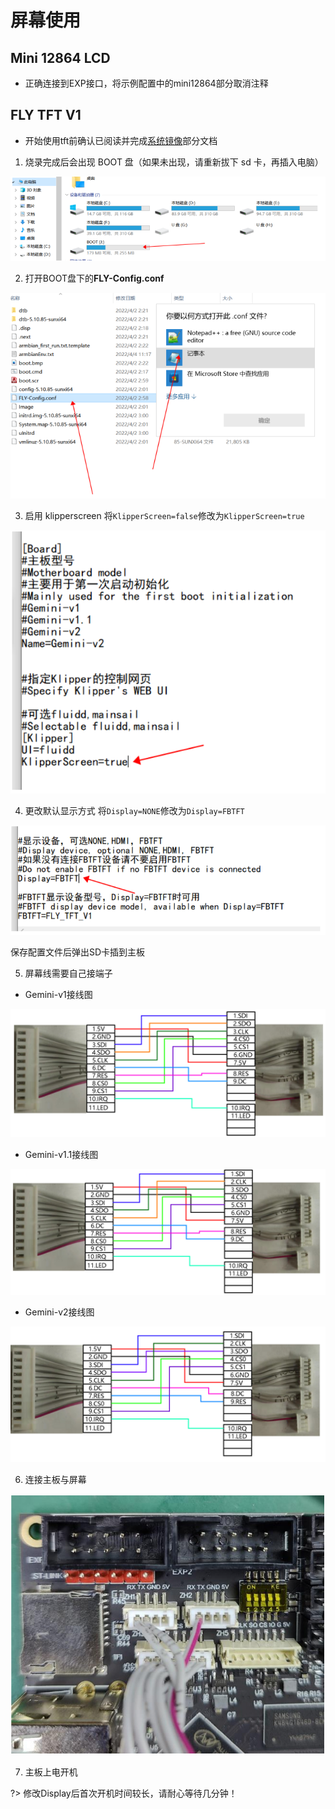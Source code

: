 # 屏幕使用

## Mini 12864 LCD

* 正确连接到EXP接口，将示例配置中的mini12864部分取消注释

## FLY TFT V1

* 开始使用tft前确认已阅读并完成[系统镜像](../introduction/system.md)部分文档

1. 烧录完成后会出现 BOOT 盘（如果未出现，请重新拔下 sd 卡，再插入电脑）

![boot](../images/screen/boot.png)

2. 打开BOOT盘下的**FLY-Config.conf**

![boot2](../images/screen/boot2.png)

3. 启用 klipperscreen
将`KlipperScreen=false`修改为`KlipperScreen=true`

![kp](../images/screen/kp.png)

4. 更改默认显示方式
将`Display=NONE`修改为`Display=FBTFT`

![display](../images/screen/display.png)

保存配置文件后弹出SD卡插到主板

5. 屏幕线需要自己接端子

* Gemini-v1接线图

![v1](../images/screen/v1.png)

* Gemini-v1.1接线图

![v1-1](../images/screen/v1-1.png)

* Gemini-v2接线图

![v2](../images/screen/v2.png)

6. 连接主板与屏幕

![link](../images/screen/link.png)

7. 主板上电开机

?> 修改Display后首次开机时间较长，请耐心等待几分钟！